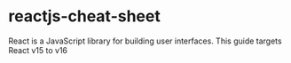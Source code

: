 # reactjs-cheat-sheet
React is a JavaScript library for building user interfaces. This guide targets React v15 to v16
